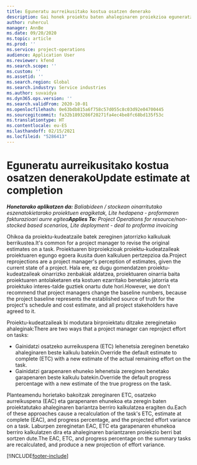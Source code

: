 ```yaml
---
title: Eguneratu aurreikusitako kostua osatzen denerako
description: Gai honek proiektu baten ahaleginaren proiekzioa eguneratzeari buruzko informazioa eskaintzen du.
author: ruhercul
manager: AnnBe
ms.date: 09/20/2020
ms.topic: article
ms.prod: ''
ms.service: project-operations
audience: Application User
ms.reviewer: kfend
ms.search.scope: ''
ms.custom: ''
ms.assetid: ''
ms.search.region: Global
ms.search.industry: Service industries
ms.author: suvaidya
ms.dyn365.ops.version: ''
ms.search.validFrom: 2020-10-01
ms.openlocfilehash: 0e63bdb815a6f758c57d055c8c03d92e04700445
ms.sourcegitcommit: fa32b1893286f20271fa4ec4be8fc68bd135f53c
ms.translationtype: HT
ms.contentlocale: eu-ES
ms.lasthandoff: 02/15/2021
ms.locfileid: "5286413"
---
```

# <a name="update-estimate-at-completion"></a><span data-ttu-id="46668-103">Eguneratu aurreikusitako kostua osatzen denerako</span><span class="sxs-lookup"><span data-stu-id="46668-103">Update estimate at completion</span></span>

<span data-ttu-id="46668-104">_**Honetarako aplikatzen da:** Baliabideen / stockean oinarritutako eszenatokietarako proiektuen eragiketak, Lite hedapena - proformaren fakturazioari aurre egitea_</span><span class="sxs-lookup"><span data-stu-id="46668-104">_**Applies To:** Project Operations for resource/non-stocked based scenarios, Lite deployment - deal to proforma invoicing_</span></span>

<span data-ttu-id="46668-105">Ohikoa da proiektu-kudeatzaile batek zereginen jatorrizko kalkuluak berrikustea.</span><span class="sxs-lookup"><span data-stu-id="46668-105">It's common for a project manager to revise the original estimates on a task.</span></span> <span data-ttu-id="46668-106">Proiektuaren birproiekzioak proiektu-kudeatzaileak proiektuaren egungo egoera ikusita duen kalkuluen pertzepzioa da.</span><span class="sxs-lookup"><span data-stu-id="46668-106">Project reprojections are a project manager's perception of estimates, given the current state of a project.</span></span> <span data-ttu-id="46668-107">Hala ere, ez dugu gomendatzen proiektu-kudeatzaileak oinarrizko zenbakiak aldatzea, proiektuaren oinarria baita proiektuaren antolaketaren eta kostuen ezarritako benetako jatorria eta proiektuko interes-talde guztiek onartu dute hori.</span><span class="sxs-lookup"><span data-stu-id="46668-107">However, we don't recommend that project managers change the baseline numbers, because the project baseline represents the established source of truth for the project's schedule and cost estimate, and all project stakeholders have agreed to it.</span></span>

<span data-ttu-id="46668-108">Proiektu-kudeatzaileak bi modutara birproiektatu ditzake zereginetako ahaleginak:</span><span class="sxs-lookup"><span data-stu-id="46668-108">There are two ways that a project manager can reproject effort on tasks:</span></span>

- <span data-ttu-id="46668-109">Gainidatzi osatzeko aurreikuspena (ETC) lehenetsia zereginen benetako ahaleginaren beste kalkulu batekin.</span><span class="sxs-lookup"><span data-stu-id="46668-109">Override the default estimate to complete (ETC) with a new estimate of the actual remaining effort on the task.</span></span> 
- <span data-ttu-id="46668-110">Gainidatzi garapenaren ehuneko lehenetsia zereginen benetako garapenaren beste kalkulu batekin.</span><span class="sxs-lookup"><span data-stu-id="46668-110">Override the default progress percentage with a new estimate of the true progress on the task.</span></span>

<span data-ttu-id="46668-111">Planteamendu horietako bakoitzak zereginaren ETC, osatzeko aurreikuspena (EAC) eta garapenaren ehunekoa eta zeregin baten proiektatutako ahaleginaren bariantza berriro kalkulatzea eragiten du.</span><span class="sxs-lookup"><span data-stu-id="46668-111">Each of these approaches cause a recalculation of the task's ETC, estimate at complete (EAC), and progress percentage, and the projected effort variance on a task.</span></span> <span data-ttu-id="46668-112">Laburpen zereginetan EAC, ETC eta garapenaren ehunekoa berriro kalkulatzen dira eta ahaleginaren bariantzaren proiekzio berri bat sortzen dute.</span><span class="sxs-lookup"><span data-stu-id="46668-112">The EAC, ETC, and progress percentage on the summary tasks are recalculated, and produce a new projection of effort variance.</span></span>


[!INCLUDE[footer-include](../includes/footer-banner.md)]